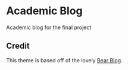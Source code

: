 # Academic Blog

Academic blog for the final project

## Credit

This theme is based off of the lovely [Bear Blog](https://github.com/HermanMartinus/bearblog/).
